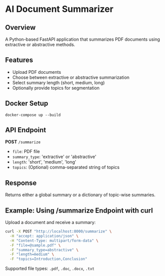# AI Document Summarizer
## Overview
A Python-based FastAPI application that summarizes PDF documents using extractive or abstractive methods.

## Features
- Upload PDF documents
- Choose between extractive or abstractive summarization
- Select summary length (short, medium, long)
- Optionally provide topics for segmentation

## Docker Setup
```
docker-compose up --build
```

## API Endpoint
**POST** `/summarize`
- `file`: PDF file
- `summary_type`: 'extractive' or 'abstractive'
- `length`: 'short', 'medium', 'long'
- `topics`: (Optional) comma-separated string of topics

## Response
Returns either a global summary or a dictionary of topic-wise summaries.

## Example: Using /summarize Endpoint with curl

Upload a document and receive a summary:

```bash
curl -X POST "http://localhost:8000/summarize" \
  -H "accept: application/json" \
  -H "Content-Type: multipart/form-data" \
  -F "file=@sample.pdf" \
  -F "summary_type=abstractive" \
  -F "length=medium" \
  -F "topics=Introduction,Conclusion"
```

Supported file types: `.pdf`, `.doc`, `.docx`, `.txt`


